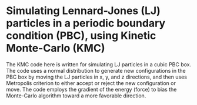 # Simulating Lennard-Jones (LJ) particles in a periodic boundary condition (PBC), using Kinetic Monte-Carlo (KMC)

The KMC code here is written for simulating
LJ particles in a cubic PBC box. The code uses a normal
distribution to generate new configurations in the PBC box by moving
the LJ particles in x, y, and z directions, and then uses Metropolis
criterion to either accept or reject the new configuration or move.
The code employs the gradient of the energy (force)
to bias the Monte-Carlo algorithm toward a more favorable direction.
